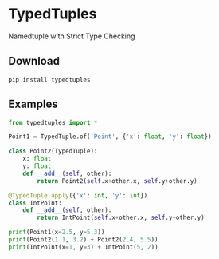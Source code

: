 # TypedTuples
Namedtuple with Strict Type Checking

## Download
`pip install typedtuples`

## Examples
```Python
from typedtuples import *

Point1 = TypedTuple.of('Point', {'x': float, 'y': float})

class Point2(TypedTuple):
    x: float
    y: float
    def __add__(self, other):
        return Point2(self.x+other.x, self.y+other.y)

@TypedTuple.apply({'x': int, 'y': int})
class IntPoint:
    def __add__(self, other):
        return IntPoint(self.x+other.x, self.y+other.y)

print(Point1(x=2.5, y=5.3))
print(Point2(1.1, 3.2) + Point2(2.4, 5.5))
print(IntPoint(x=1, y=3) + IntPoint(5, 2))
```